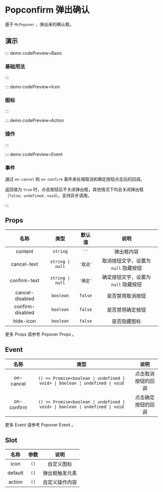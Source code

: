 <script setup>
import Basic from '@/popconfirm/demos/DemoBasic.vue'
import Event from '@/popconfirm/demos/DemoEvent.vue'
import Icon from '@/popconfirm/demos/DemoIcon.vue'
import Action from '@/popconfirm/demos/DemoAction.vue'
import { McTextLink } from 'meetcode-ui'
</script>

# Popconfirm 弹出确认

基于 `McPopover` ，弹出来的确认框。

## 演示

::: demo codePreview=Basic

### 基础用法

<Basic />
:::

::: demo codePreview=Icon

### 图标

<Icon />
:::

::: demo codePreview=Action

### 操作

<Action />
:::

::: demo codePreview=Event

### 事件

通过 `on-cancel` 和 `on-confirm` 事件来处理取消和确定按钮点击后的回调。

返回值为 `true` 时，点击按钮后不关闭弹出框，其他情况下均会关闭弹出框（`false、undefined、void`）。支持异步调用。

<Event />
:::

## Props

|       名称       |       类型       |  默认值  |                 说明                 |
| :--------------: | :--------------: | :------: | :----------------------------------: |
|     content      |     `string`     |   `''`   |              弹出框内容              |
|   cancel-text    | `string \| null` | `'取消'` | 取消按钮文字，设置为 `null` 隐藏按钮 |
|   confirm-text   | `string \| null` | `'确定'` | 确定按钮文字，设置为 `null` 隐藏按钮 |
| cancel-disabled  |    `boolean`     | `false`  |           是否禁用取消按钮           |
| confirm-disabled |    `boolean`     | `false`  |           是否禁用确定按钮           |
|    hide-icon     |    `boolean`     | `false`  |             是否隐藏图标             |

更多 Props 请参考 <McTextLink to="Popover#props">Popover Props</McTextLink> 。

## Event

|    名称    |                                     类型                                      |        说明        |
| :--------: | :---------------------------------------------------------------------------: | :----------------: |
| on-cancel  | `() => Promise<boolean \| undefined \| void> \| boolean \| undefined \| void` | 点击取消按钮的回调 |
| on-confirm | `() => Promise<boolean \| undefined \| void> \| boolean \| undefined \| void` | 点击确定按钮的回调 |

更多 Event 请参考 <McTextLink to="Popover#event">Popover Event</McTextLink> 。

## Slot

|  名称   | 参数 |      说明      |
| :-----: | :--: | :------------: |
|  icon   | `()` |   自定义图标   |
| default | `()` | 弹出框触发元素 |
| action  | `()` | 自定义操作内容 |
